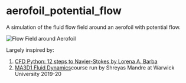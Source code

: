 # aerofoil_potential_flow

A simulation of the fluid flow field around an aerofoil with potential flow.

![Flow Field around Aerofoil](https://github.com/SanjifShan/aerofoil_potential_flow/blob/main/aerofoil.png)

Largely inspired by:
  1. [CFD Python: 12 steps to Navier-Stokes by Lorena A. Barba](https://lorenabarba.com/blog/cfd-python-12-steps-to-navier-stokes/)
  2. [MA3D1 Fluid Dynamics](https://warwick.ac.uk/fac/sci/maths/undergrad/ughandbook/year3/ma3d1/)course run by Shreyas Mandre at Warwick University 2019-20 
  
  
